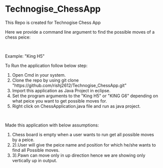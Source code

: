# Technogise_ChessApp

This Repo is created for Technogise Chess App 

Here we provide a command line argument to find the possible moves of a chess peice:
<p>&nbsp;</p>
Example: "King H5"

To Run the application follow below step:
<ol>
<li>Open Cmd in your system.</li>
<li>Clone the repo by using git clone "https://github.com/rishj2612/Technogise_ChessApp.git"</li>
<li>Import this application as Java Project in eclipse.</li>
<li>Set the program arguments to the "King H5" or "KING G6" depending on what peice you want to get 
    possible moves for.</li>
<li>Right click on ChessApplication.java file and run as java project.</li>
</ol>

<p>&nbsp;</p>
Made this application with below assumptions:
<ol>
<li>Chess board is empty when a user wants to run get all possible moves by a peice.</li>
<li>2).User will give the peice name and position for which he/she wants to find all Possible
    moves.</li>
<li>3).Pawn can move only in up direction hence we are showing only vertically up in output.</li>
</ol>
